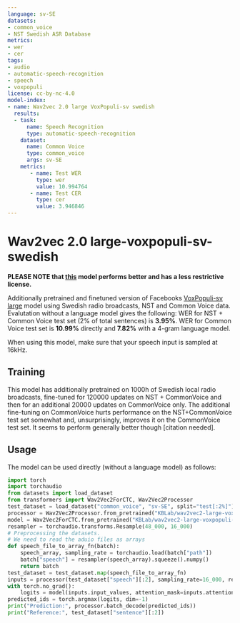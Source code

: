 ```yaml
---
language: sv-SE
datasets:
- common_voice
- NST Swedish ASR Database
metrics:
- wer
- cer
tags:
- audio
- automatic-speech-recognition
- speech
- voxpopuli
license: cc-by-nc-4.0
model-index:
- name: Wav2vec 2.0 large VoxPopuli-sv swedish
  results:
  - task: 
      name: Speech Recognition
      type: automatic-speech-recognition
    dataset:
      name: Common Voice
      type: common_voice
      args: sv-SE
    metrics:
       - name: Test WER
         type: wer
         value: 10.994764
       - name: Test CER
         type: cer
         value: 3.946846
---
```

# Wav2vec 2.0 large-voxpopuli-sv-swedish

**PLEASE NOTE that [this](https://huggingface.co/KBLab/wav2vec2-large-voxrex-swedish) model performs better and has a less restrictive license.**


Additionally pretrained and finetuned version of Facebooks [VoxPopuli-sv large](https://huggingface.co/facebook/wav2vec2-large-sv-voxpopuli) model using Swedish radio broadcasts, NST and Common Voice data. Evalutation without a language model gives the following: WER for NST + Common Voice test set (2% of total sentences) is **3.95%**. WER for Common Voice test set is **10.99%** directly and **7.82%** with a 4-gram language model.

When using this model, make sure that your speech input is sampled at 16kHz.

## Training
This model has additionally pretrained on 1000h of Swedish local radio broadcasts, fine-tuned for 120000 updates on NST + CommonVoice and then for an additional 20000 updates on CommonVoice only. The additional fine-tuning on CommonVoice hurts performance on the NST+CommonVoice test set somewhat and, unsurprisingly, improves it on the CommonVoice test set. It seems to perform generally better though [citation needed].

## Usage
The model can be used directly (without a language model) as follows:
```python
import torch
import torchaudio
from datasets import load_dataset
from transformers import Wav2Vec2ForCTC, Wav2Vec2Processor
test_dataset = load_dataset("common_voice", "sv-SE", split="test[:2%]").
processor = Wav2Vec2Processor.from_pretrained("KBLab/wav2vec2-large-voxpopuli-sv-swedish")
model = Wav2Vec2ForCTC.from_pretrained("KBLab/wav2vec2-large-voxpopuli-sv-swedish")
resampler = torchaudio.transforms.Resample(48_000, 16_000)
# Preprocessing the datasets.
# We need to read the aduio files as arrays
def speech_file_to_array_fn(batch):
    speech_array, sampling_rate = torchaudio.load(batch["path"])
    batch["speech"] = resampler(speech_array).squeeze().numpy()
    return batch
test_dataset = test_dataset.map(speech_file_to_array_fn)
inputs = processor(test_dataset["speech"][:2], sampling_rate=16_000, return_tensors="pt", padding=True)
with torch.no_grad():
    logits = model(inputs.input_values, attention_mask=inputs.attention_mask).logits
predicted_ids = torch.argmax(logits, dim=-1)
print("Prediction:", processor.batch_decode(predicted_ids))
print("Reference:", test_dataset["sentence"][:2])
```